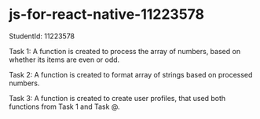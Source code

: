 # js-for-react-native-11223578

StudentId: 11223578


Task 1: A function is created to process the array of numbers, based on whether its items are even or odd.

Task 2: A function is created to format array of strings based on processed numbers.

Task 3: A function is created to create user profiles, that used both functions from Task 1 and Task @.